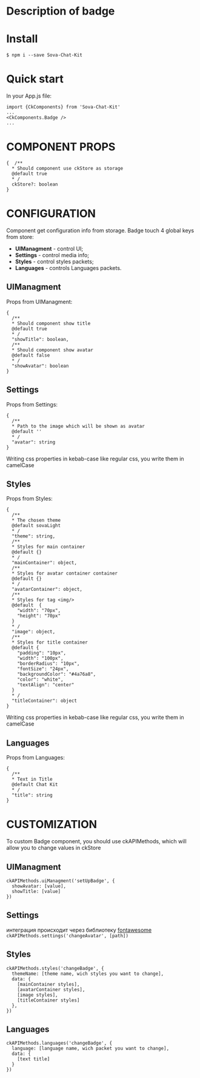 # Description of badge
# Install
`$ npm i --save Sova-Chat-Kit`

# Quick start
In your App.js file:  
```
import {CkComponents} from 'Sova-Chat-Kit'
...
<CkComponents.Badge />
...
```

# COMPONENT PROPS
```
{  /**
  * Should component use ckStore as storage
  @default true
  * /
  ckStore?: boolean
}
```

# CONFIGURATION
Component get configuration info from storage. Badge touch 4 global keys from store:  
* **UIManagment** - control UI;  
* **Settings** - control media info;  
* **Styles** - control styles packets;  
* **Languages** - controls Languages packets.  

## UIManagment
Props from UIManagment:  
```
{
  /**
  * Should component show title
  @default true
  * /
  "showTitle": boolean,
  /**
  * Should component show avatar
  @default false
  * /
  "showAvatar": boolean
}
```

## Settings
Props from Settings:  
```
{
  /**
  * Path to the image which will be shown as avatar
  @default ''
  * /
  "avatar": string
}
```
Writing css properties in kebab-case like regular css, you write them in camelCase  

## Styles
Props from Styles:  
```
{
  /**
  * The chosen theme
  @default sovaLight
  * /
  "theme": string,
  /**
  * Styles for main container
  @default {}
  * /
  "mainContainer": object,
  /**
  * Styles for avatar container container
  @default {}
  * /
  "avatarContainer": object,
  /**
  * Styles for tag <img/>
  @default  {
    "width": "70px",
    "height": "70px"
  }
  * /
  "image": object,
  /**
  * Styles for title container
  @default {
    "padding": "10px",
    "width": "100px",
    "borderRadius": "10px",
    "fontSize": "24px",
    "backgroundColor": "#4a76a8",
    "color": "white",
    "textAlign": "center"
  }
  * /
  "titleContainer": object
}
```
Writing css properties in kebab-case like regular css, you write them in camelCase

## Languages
Props from Languages:  
```
{
  /**
  * Text in Title
  @default Chat Kit
  * /
  "title": string
}
```

# CUSTOMIZATION
To custom Badge component, you should use ckAPIMethods, which will allow you to change values in ckStore

## UIManagment
```
ckAPIMethods.uiManagment('setUpBadge', {
  showAvatar: [value],
  showTitle: [value]
})
```

## Settings
интеграция происходит через библиотеку [fontawesome](https://github.com/FortAwesome/react-fontawesome "fontawesome")  
`
ckAPIMethods.settings('changeAvatar', [path])
`

## Styles
```
ckAPIMethods.styles('changeBadge', {
  themeName: [theme name, wich styles you want to change],
  data: {
    [mainContainer styles],
    [avatarContainer styles],
    [image styles],
    [titleContainer styles]
  },
})
```

## Languages
```
ckAPIMethods.languages('changeBadge', {
  language: [language name, wich packet you want to change],
  data: {
    [text title]
  }
})
```
